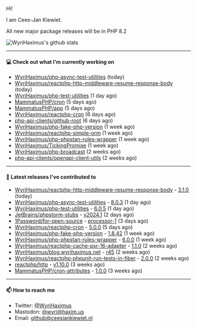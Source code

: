 Hi!

I am Cees-Jan Kiewiet.

All new major package releases will be in PHP 8.2

![WyriHaximus's github stats](https://github-readme-stats.vercel.app/api?username=WyriHaximus&show_icons=true)

---

#### 💻 Check out what I'm currently working on

- [WyriHaximus/php-async-test-utilities](https://github.com/WyriHaximus/php-async-test-utilities) (today)
- [WyriHaximus/reactphp-http-middleware-resume-response-body](https://github.com/WyriHaximus/reactphp-http-middleware-resume-response-body) (today)
- [WyriHaximus/php-test-utilities](https://github.com/WyriHaximus/php-test-utilities) (1 day ago)
- [MammatusPHP/cron](https://github.com/MammatusPHP/cron) (5 days ago)
- [MammatusPHP/app](https://github.com/MammatusPHP/app) (5 days ago)
- [WyriHaximus/reactphp-cron](https://github.com/WyriHaximus/reactphp-cron) (6 days ago)
- [php-api-clients/github-root](https://github.com/php-api-clients/github-root) (6 days ago)
- [WyriHaximus/php-fake-php-version](https://github.com/WyriHaximus/php-fake-php-version) (1 week ago)
- [WyriHaximus/reactphp-simple-orm](https://github.com/WyriHaximus/reactphp-simple-orm) (1 week ago)
- [WyriHaximus/php-phpstan-rules-wrapper](https://github.com/WyriHaximus/php-phpstan-rules-wrapper) (1 week ago)
- [WyriHaximus/TickingPromise](https://github.com/WyriHaximus/TickingPromise) (1 week ago)
- [WyriHaximus/php-broadcast](https://github.com/WyriHaximus/php-broadcast) (2 weeks ago)
- [php-api-clients/openapi-client-utils](https://github.com/php-api-clients/openapi-client-utils) (2 weeks ago)

---

#### 🔭 Latest releases I've contributed to

- [WyriHaximus/reactphp-http-middleware-resume-response-body](https://github.com/WyriHaximus/reactphp-http-middleware-resume-response-body) - [3.1.0](https://github.com/WyriHaximus/reactphp-http-middleware-resume-response-body/releases/tag/3.1.0) (today)
- [WyriHaximus/php-async-test-utilities](https://github.com/WyriHaximus/php-async-test-utilities) - [8.0.3](https://github.com/WyriHaximus/php-async-test-utilities/releases/tag/8.0.3) (1 day ago)
- [WyriHaximus/php-test-utilities](https://github.com/WyriHaximus/php-test-utilities) - [6.0.5](https://github.com/WyriHaximus/php-test-utilities/releases/tag/6.0.5) (1 day ago)
- [JetBrains/phpstorm-stubs](https://github.com/JetBrains/phpstorm-stubs) - [v2024.1](https://github.com/JetBrains/phpstorm-stubs/releases/tag/v2024.1) (2 days ago)
- [1Password/for-open-source](https://github.com/1Password/for-open-source) - [processor-1](https://github.com/1Password/for-open-source/releases/tag/processor-1) (3 days ago)
- [WyriHaximus/reactphp-cron](https://github.com/WyriHaximus/reactphp-cron) - [5.0.0](https://github.com/WyriHaximus/reactphp-cron/releases/tag/5.0.0) (5 days ago)
- [WyriHaximus/php-fake-php-version](https://github.com/WyriHaximus/php-fake-php-version) - [1.8.42](https://github.com/WyriHaximus/php-fake-php-version/releases/tag/1.8.42) (1 week ago)
- [WyriHaximus/php-phpstan-rules-wrapper](https://github.com/WyriHaximus/php-phpstan-rules-wrapper) - [6.0.0](https://github.com/WyriHaximus/php-phpstan-rules-wrapper/releases/tag/6.0.0) (1 week ago)
- [WyriHaximus/reactphp-cache-psr-16-adapter](https://github.com/WyriHaximus/reactphp-cache-psr-16-adapter) - [1.1.0](https://github.com/WyriHaximus/reactphp-cache-psr-16-adapter/releases/tag/1.1.0) (2 weeks ago)
- [WyriHaximus/blog.wyrihaximus.net](https://github.com/WyriHaximus/blog.wyrihaximus.net) - [r45](https://github.com/WyriHaximus/blog.wyrihaximus.net/releases/tag/r45) (2 weeks ago)
- [WyriHaximus/reactphp-phpunit-run-tests-in-fiber](https://github.com/WyriHaximus/reactphp-phpunit-run-tests-in-fiber) - [2.0.0](https://github.com/WyriHaximus/reactphp-phpunit-run-tests-in-fiber/releases/tag/2.0.0) (2 weeks ago)
- [reactphp/http](https://github.com/reactphp/http) - [v1.10.0](https://github.com/reactphp/http/releases/tag/v1.10.0) (3 weeks ago)
- [MammatusPHP/cron-attributes](https://github.com/MammatusPHP/cron-attributes) - [1.0.0](https://github.com/MammatusPHP/cron-attributes/releases/tag/1.0.0) (3 weeks ago)

---

#### 📫 How to reach me

- Twitter: [@WyriHaximus](https://twitter.com/WyriHaximus)
- Mastodon: [@wyri@haxim.us](https://toot-toot.wyrihaxim.us/@wyri)
- Email: [github@ceesjankiewiet.nl](mailto:github@ceesjankiewiet.nl)
